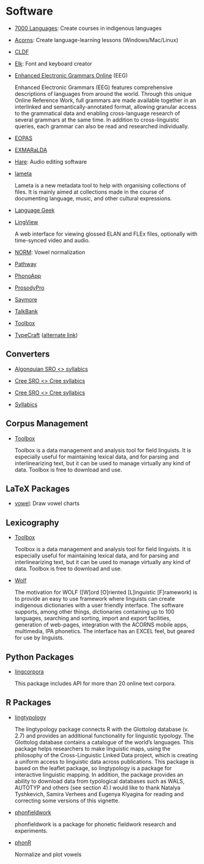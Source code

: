 # Software

* [7000 Languages](https://www.7000.org/): Create courses in indigenous languages

* [Acorns](http://cs.sou.edu/~harveyd/acorns/): Create language-learning lessons (Windows/Mac/Linux)

* [CLDF](https://cldf.clld.org/)

* [Elk](http://acornslinguistics.com/): Font and keyboard creator

* [Enhanced Electronic Grammars Online](https://www.degruyter.com/view/db/eeg) (<abbr>EEG</abbr>)

  Enhanced Electronic Grammars (EEG) features comprehensive descriptions of languages from around the world. Through this unique Online Reference Work, full grammars are made available together in an interlinked and semantically-annotated format, allowing granular access to the grammatical data and enabling cross-language research of several grammars at the same time. In addition to cross-linguistic queries, each grammar can also be read and researched individually.

* [EOPAS](https://github.com/eopas/eopas)

* [EXMARaLDA](https://exmaralda.org/en/about-exmaralda/)

* [Hare](http://acornslinguistics.com/): Audio editing software

* [lameta](https://sites.google.com/site/metadatatooldiscussion/home)

  Lameta is a new metadata tool to help with organising collections of files. It is mainly aimed at collections made in the course of documenting language, music, and other cultural expressions.

* [Language Geek](http://www.languagegeek.com/)

* [LingView](https://github.com/BrownCLPS/LingView)

  A web interface for viewing glossed ELAN and FLEx files, optionally with time-synced video and audio.

* [NORM](http://lingtools.uoregon.edu/norm/norm1.php): Vowel normalization

* [Pathway](https://software.sil.org/pathway/)

* [PhonoApp](http://www.phonoapps.com/)

* [ProsodyPro](http://www.homepages.ucl.ac.uk/~uclyyix/ProsodyPro/)

* [Saymore](https://software.sil.org/saymore/)

* [TalkBank](https://talkbank.org/)

* [Toolbox](https://software.sil.org/toolbox/)

* [TypeCraft](https://typecraft.org) ([alternate link](https://tc.polytext.io/tc2wiki/Main_Page))

## Converters

* [Algonquian SRO <> syllabics](https://syllabics.atlas-ling.ca/)

* [Cree SRO <> Cree syllabics](https://syllabics.app/)

* [Cree SRO <> Cree syllabics](http://www.creedictionary.com/converter/maskwacis.php)

* [Syllabics](http://www.syllabics.net/)

## Corpus Management

* [Toolbox](https://software.sil.org/toolbox/)

  Toolbox is a data management and analysis tool for field linguists. It is especially useful for maintaining lexical data, and for parsing and interlinearizing text, but it can be used to manage virtually any kind of data. Toolbox is free to download and use.

## LaTeX Packages

* [vowel](https://ctan.org/pkg/vowel): Draw vowel charts

## Lexicography

* [Toolbox](https://software.sil.org/toolbox/)

  Toolbox is a data management and analysis tool for field linguists. It is especially useful for maintaining lexical data, and for parsing and interlinearizing text, but it can be used to manage virtually any kind of data. Toolbox is free to download and use.

* [Wolf](http://cs.sou.edu/~harveyd/wolf/)

  The motivation for WOLF ([W]ord [O]riented [L]inguistic [F]ramework) is to provide an easy to use framework where linguists can create indigenous dictionaries with a user friendly interface. The software supports, among other things, dictionaries containing up to 100 languages, searching and sorting, import and export facilities, generation of web-pages, integration with the ACORNS mobile apps, multimedia, IPA phonetics. The interface has an EXCEL feel, but geared for use by linguists.

## Python Packages

* [lingcorpora](https://lingcorpora.github.io/lingcorpora.py/html/index.html)

  This package includes API for more than 20 online text corpora.

## R Packages

* [lingtypology](https://ropensci.github.io/lingtypology/)

  The lingtypology package connects R with the Glottolog database (v. 2.7) and provides an additional functionality for linguistic typology. The Glottolog database contains a catalogue of the world’s languages. This package helps researchers to make linguistic maps, using the philosophy of the Cross-Linguistic Linked Data project, which is creating a uniform access to linguistic data across publications. This package is based on the leaflet package, so lingtypology is a package for interactive linguistic mapping. In addition, the package provides an ability to download data from typological databases such as WALS, AUTOTYP and others (see section 4).I would like to thank Natalya Tyshkevich, Samira Verhees and Eugenya Klyagina for reading and correcting some versions of this vignette.

* [phonfieldwork](https://ropensci.github.io/phonfieldwork/)

  phonfieldwork is a package for phonetic fieldwork research and experiments.

* [phonR](https://cran.r-project.org/web/packages/phonR/index.html)

  Normalize and plot vowels
